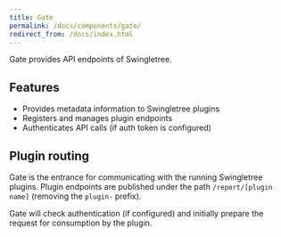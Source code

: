 ```yaml
---
title: Gate
permalink: /docs/components/gate/
redirect_from: /docs/index.html
---
```


Gate provides API endpoints of Swingletree.

## Features

* Provides metadata information to Swingletree plugins
* Registers and manages plugin endpoints
* Authenticates API calls (if auth token is configured)

## Plugin routing

Gate is the entrance for communicating with the running Swingletree plugins. Plugin endpoints are published under the path `/report/[plugin name]` (removing the `plugin-` prefix).

Gate will check authentication (if configured) and initially prepare the request for consumption by the plugin.
